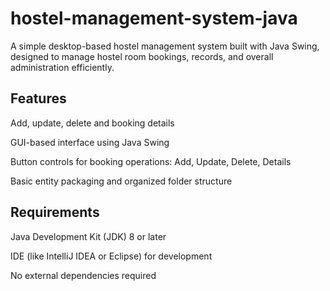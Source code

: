 # hostel-management-system-java

A simple desktop-based hostel management system built with Java Swing, designed to manage hostel room bookings, records, and overall administration efficiently.

## Features<br>
Add, update, delete and booking details

GUI-based interface using Java Swing

Button controls for booking operations: Add, Update, Delete, Details

Basic entity packaging and organized folder structure

## Requirements <br>
Java Development Kit (JDK) 8 or later

IDE (like IntelliJ IDEA or Eclipse) for development

No external dependencies required
